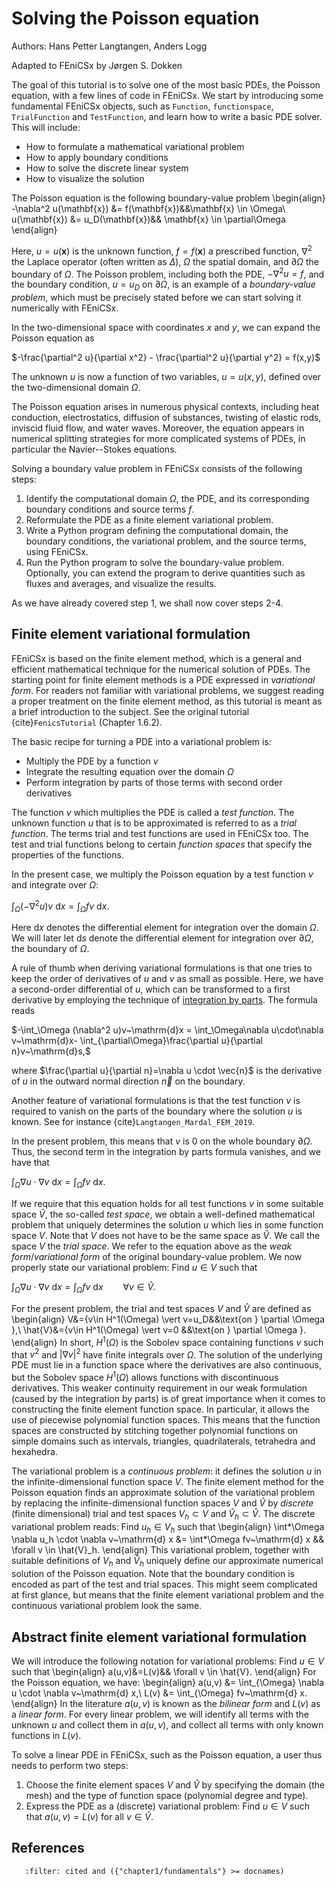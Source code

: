 # Solving the Poisson equation

Authors: Hans Petter Langtangen, Anders Logg

Adapted to FEniCSx by Jørgen S. Dokken

The goal of this tutorial is to solve one of the most basic PDEs, the Poisson equation, with a few lines of code in FEniCSx. We start by introducing some fundamental FEniCSx objects, such as `Function`, `functionspace`, `TrialFunction` and `TestFunction`, and learn how to write a basic PDE solver.
This will include:

- How to formulate a mathematical variational problem
- How to apply boundary conditions
- How to solve the discrete linear system
- How to visualize the solution

The Poisson equation is the following boundary-value problem
\begin{align}
-\nabla^2 u(\mathbf{x}) &= f(\mathbf{x})&&\mathbf{x} \in \Omega\\
u(\mathbf{x}) &= u_D(\mathbf{x})&& \mathbf{x} \in \partial\Omega
\end{align}

Here, $u=u(\mathbf{x})$ is the unknown function, $f=f(\mathbf{x})$ a prescribed function, $\nabla^2$ the Laplace operator
(often written as $\Delta$), $\Omega$ the spatial domain, and $\partial\Omega$ the boundary of $\Omega$. The Poisson problem, including both the PDE, $-\nabla^2 u = f$, and the boundary condition, $u=u_D$ on $\partial\Omega$, is an example of a _boundary-value problem_, which must be precisely stated before we can start solving it numerically with FEniCSx.

In the two-dimensional space with coordinates $x$ and $y$, we can expand the Poisson equation as

$-\frac{\partial^2 u}{\partial x^2} - \frac{\partial^2 u}{\partial y^2} = f(x,y)$

The unknown $u$ is now a function of two variables, $u=u(x,y)$, defined over the two-dimensional domain $\Omega$.

The Poisson equation arises in numerous physical contexts, including
heat conduction, electrostatics, diffusion of substances, twisting of
elastic rods, inviscid fluid flow, and water waves. Moreover, the
equation appears in numerical splitting strategies for more complicated
systems of PDEs, in particular the Navier--Stokes equations.

Solving a boundary value problem in FEniCSx consists of the following steps:

1. Identify the computational domain $\Omega$, the PDE, and its corresponding boundary conditions and source terms $f$.
2. Reformulate the PDE as a finite element variational problem.
3. Write a Python program defining the computational domain, the boundary conditions, the variational problem, and the source terms, using FEniCSx.
4. Run the Python program to solve the boundary-value problem. Optionally, you can extend the program to derive quantities such as fluxes and averages,
   and visualize the results.

As we have already covered step 1, we shall now cover steps 2-4.

## Finite element variational formulation

FEniCSx is based on the finite element method, which is a general and
efficient mathematical technique for the numerical solution of
PDEs. The starting point for finite element methods is a PDE
expressed in _variational form_. For readers not familiar with variational problems, we suggest reading a proper treatment on the finite element method, as this tutorial is meant as a brief introduction to the subject. See the original tutorial {cite}`FenicsTutorial` (Chapter 1.6.2).

The basic recipe for turning a PDE into a variational problem is:

- Multiply the PDE by a function $v$
- Integrate the resulting equation over the domain $\Omega$
- Perform integration by parts of those terms with second order derivatives

The function $v$ which multiplies the PDE is called a _test function_. The unknown function $u$ that is to be approximated is referred to as a _trial function_.
The terms trial and test functions are used in FEniCSx too. The test and trial functions belong to certain _function spaces_ that specify the properties of the functions.

In the present case, we multiply the Poisson equation by a test function $v$ and integrate over $\Omega$:

$\int_\Omega (-\nabla^2 u) v~\mathrm{d} x = \int_\Omega f v~\mathrm{d} x.$

Here $\mathrm{d} x$ denotes the differential element for integration over the domain $\Omega$. We will later let $\mathrm{d} s$ denote the differential element for integration over $\partial\Omega$, the boundary of $\Omega$.

A rule of thumb when deriving variational formulations is that one tries to keep the order of derivatives of $u$ and $v$ as small as possible.
Here, we have a second-order differential of $u$, which can be transformed to a first derivative by employing the technique of
[integration by parts](https://en.wikipedia.org/wiki/Integration_by_parts).
The formula reads

$-\int_\Omega (\nabla^2 u)v~\mathrm{d}x
= \int_\Omega\nabla u\cdot\nabla v~\mathrm{d}x- 
\int_{\partial\Omega}\frac{\partial u}{\partial n}v~\mathrm{d}s,$

where $\frac{\partial u}{\partial n}=\nabla u \cdot \vec{n}$ is the derivative of $u$ in the outward normal direction $\vec{n}$ on the boundary.

Another feature of variational formulations is that the test function $v$ is required to vanish on the parts of the boundary where the solution $u$ is known. See for instance {cite}`Langtangen_Mardal_FEM_2019`.

In the present problem, this means that $v$ is $0$ on the whole boundary $\partial\Omega$. Thus, the second term in the integration by parts formula vanishes, and we have that

$\int_\Omega \nabla u \cdot \nabla v~\mathrm{d} x = \int_\Omega f v~\mathrm{d} x.$

If we require that this equation holds for all test functions $v$ in some suitable space $\hat{V}$, the so-called _test space_, we obtain a well-defined mathematical problem that uniquely determines the solution $u$ which lies in some function space $V$. Note that $V$ does not have to be the same space as
$\hat{V}$. We call the space $V$ the _trial space_. We refer to the equation above as the _weak form_/_variational form_ of the original boundary-value problem. We now properly state our variational problem:
Find $u\in V$ such that

$\int_\Omega \nabla u \cdot \nabla v~\mathrm{d} x = \int_\Omega f v~\mathrm{d} x\qquad \forall v \in \hat{V}.$

For the present problem, the trial and test spaces $V$ and $\hat{V}$ are defined as
\begin{align}
V&=\{v\in H^1(\Omega) \vert v=u_D&&\text{on } \partial \Omega \},\\
\hat{V}&=\{v\in H^1(\Omega) \vert v=0 &&\text{on } \partial \Omega \}.
\end{align}
In short, $H^1(\Omega)$ is the Sobolev space containing functions $v$ such that $v^2$ and $\vert \nabla v \vert ^2$ have finite integrals over $\Omega$. The solution of the underlying
PDE must lie in a function space where the derivatives are
also continuous, but the Sobolev space $H^1(\Omega)$ allows functions with discontinuous derivatives.
This weaker continuity requirement in our weak formulation (caused by the integration by parts) is of great importance when it comes to constructing the finite element function space. In particular, it allows the use of piecewise polynomial function spaces. This means that the function spaces are constructed
by stitching together polynomial functions on simple domains
such as intervals, triangles, quadrilaterals, tetrahedra and
hexahedra.

The variational problem is a _continuous problem_: it defines the solution $u$ in the infinite-dimensional function space $V$.
The finite element method for the Poisson equation finds an approximate solution of the variational problem by replacing the infinite-dimensional function spaces $V$ and $\hat{V}$ by _discrete_ (finite dimensional) trial and test spaces $V_h\subset V$ and $\hat{V}_h \subset \hat{V}$. The discrete
variational problem reads: Find $u_h\in V_h$ such that
\begin{align}
\int*\Omega \nabla u_h \cdot \nabla v~\mathrm{d} x &= \int*\Omega fv~\mathrm{d} x && \forall v \in \hat{V}\_h.
\end{align}
This variational problem, together with suitable definitions of $V_h$ and $\hat{V}_h$ uniquely define our approximate numerical solution of the Poisson equation.
Note that the boundary condition is encoded as part of the test and trial spaces. This might seem complicated at first glance,
but means that the finite element variational problem and the continuous variational problem look the same.

## Abstract finite element variational formulation

We will introduce the following notation for variational problems:
Find $u\in V$ such that
\begin{align}
a(u,v)&=L(v)&& \forall v \in \hat{V}.
\end{align}
For the Poisson equation, we have:
\begin{align}
a(u,v) &= \int_{\Omega} \nabla u \cdot \nabla v~\mathrm{d} x,\\
L(v) &= \int_{\Omega} fv~\mathrm{d} x.
\end{align}
In the literature $a(u,v)$ is known as the _bilinear form_ and $L(v)$ as a _linear form_.
For every linear problem, we will identify all terms with the unknown $u$ and collect them in $a(u,v)$, and collect all terms with only known functions in $L(v)$.

To solve a linear PDE in FEniCSx, such as the Poisson equation, a user thus needs to perform two steps:

1. Choose the finite element spaces $V$ and $\hat{V}$ by specifying the domain (the mesh) and the type of function space (polynomial degree and type).
2. Express the PDE as a (discrete) variational problem: Find $u\in V$ such that $a(u,v)=L(v)$ for all $v \in \hat{V}$.

## References

```{bibliography}
   :filter: cited and ({"chapter1/fundamentals"} >= docnames)
```

